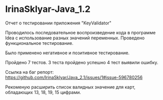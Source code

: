 # IrinaSklyar-Java_1.2
Отчет о тестировании приложения "KeyValidator"

Проводилось последовательное воспроизведение кода в программе Idea с использование разных значений переменных. 
Проведено функциональное тестирование.

Было применено негативное и позитивное тестирование. 

Пройдено 7 тестов. 3 теста пройдено успешно 4 тест выявили ошибку.

Ссылка на баг репорт: https://github.com/IrinaSklyar/Java_2.1/issues/1#issue-596780256

Рекоменую расширить список валидных значение для карт, обладающих 13, 18, 19, 15 цифрами.
